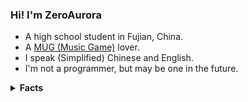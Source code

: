 ### Hi! I'm ZeroAurora

- A high school student in Fujian, China.
- A [MUG (Music Game)](https://en.wikipedia.org/wiki/Music_video_game) lover.
- I speak (Simplified) Chinese and English.
- I'm not a programmer, but may be one in the future.

<details><summary><b>Facts</b></summary>

- I love libre softwares, but I don't hate proprietary softwares.
- I'm always raising questions but never code.
- I want to keep myself free from current situations of developers in China (including but not limited to [the 996 working schedule](https://996.icu/#/en_US)) but I don't know *how*.
- Most of the time, I have to use a dictionary when writing English articles.
- Ask me anything [here](https://github.com/ZeroAurora/ZeroAurora/issues).

</details>
